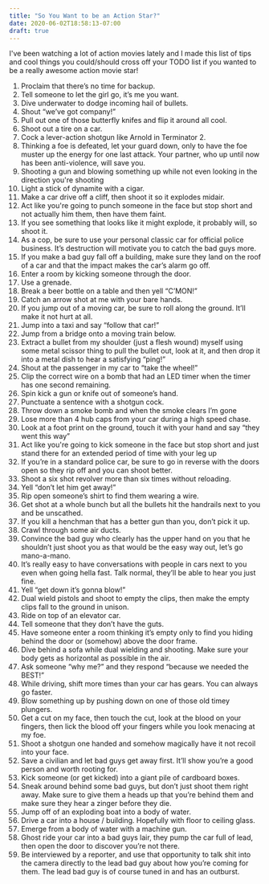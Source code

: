 ```yaml
---
title: "So You Want to be an Action Star?"
date: 2020-06-02T18:58:13-07:00
draft: true
---
```

I've been watching a lot of action movies lately and I made this list of tips and cool things you could/should cross off your TODO list if you wanted to be a really awesome action movie star! 

1. Proclaim that there’s no time for backup.
1. Tell someone to let the girl go, it’s me you want.
1. Dive underwater to dodge incoming hail of bullets. 
1. Shout “we’ve got company!”
1. Pull out one of those butterfly knifes and flip it around all cool.
1. Shoot out a tire on a car.
1. Cock a lever-action shotgun like Arnold in Terminator 2.
1. Thinking a foe is defeated, let your guard down, only to have the foe muster up the energy for one last attack. Your partner, who up until now has been anti-violence, will save you.
1. Shooting a gun and blowing something up while not even looking in the direction you're shooting
1. Light a stick of dynamite with a cigar.
1. Make a car drive off a cliff, then shoot it so it explodes midair. 
1. Act like you're going to punch someone in the face but stop short and not actually him them, then have them faint.
1. If you see something that looks like it might explode, it probably will, so shoot it.
1. As a cop, be sure to use your personal classic car for official police business. It’s destruction will motivate you to catch the bad guys more. 
1. If you make a bad guy fall off a building, make sure they land on the roof of a car and that the impact makes the car’s alarm go off. 
1. Enter a room by kicking someone through the door.
1. Use a grenade.
1. Break a beer bottle on a table and then yell “C’MON!”
1. Catch an arrow shot at me with your bare hands.
1. If you jump out of a moving car, be sure to roll along the ground. It’ll make it not hurt at all. 
1. Jump into a taxi and say “follow that car!”
1. Jump from a bridge onto a moving train below.
1. Extract a bullet from my shoulder (just a flesh wound) myself using some metal scissor thing to pull the bullet out, look at it, and then drop it into a metal dish to hear a satisfying “ping!”
1. Shout at the passenger in my car to “take the wheel!”
1. Clip the correct wire on a bomb that had an LED timer when the timer has one second remaining.
1. Spin kick a gun or knife out of someone’s hand. 
1. Punctuate a sentence with a shotgun cock.
1. Throw down a smoke bomb and when the smoke clears I’m gone
1. Lose more than 4 hub caps from your car during a high speed chase. 
1. Look at a foot print on the ground, touch it with your hand and say “they went this way”
1. Act like you're going to kick someone in the face but stop short and just stand there for an extended period of time with your leg up
1. If you’re in a standard police car, be sure to go in reverse with the doors open so they rip off and you can shoot better. 
1. Shoot a six shot revolver more than six times without reloading. 
1. Yell “don’t let him get away!”
1. Rip open someone’s shirt to find them wearing a wire.
1. Get shot at a whole bunch but all the bullets hit the handrails next to you and be unscathed. 
1. If you kill a henchman that has a better gun than you, don’t pick it up. 
1. Crawl through some air ducts.
1. Convince the bad guy who clearly has the upper hand on you that he shouldn’t just shoot you as that would be the easy way out, let’s go mano-a-mano.
1. It’s really easy to have conversations with people in cars next to you even when going hella fast. Talk normal, they’ll be able to hear you just fine. 
1. Yell “get down it’s gonna blow!”
1. Dual wield pistols and shoot to empty the clips, then make the empty clips fall to the ground in unison. 
1. Ride on top of an elevator car. 
1. Tell someone that they don’t have the guts.
1. Have someone enter a room thinking it’s empty only to find you hiding behind the door or (somehow) above the door frame. 
1. Dive behind a sofa while dual wielding and shooting. Make sure your body gets as horizontal as possible in the air. 
1. Ask someone “why me?” and they respond “because we needed the BEST!”
1. While driving, shift more times than your car has gears. You can always go faster. 
1. Blow something up by pushing down on one of those old timey plungers.
1. Get a cut on my face, then touch the cut, look at the blood on your fingers, then lick the blood off your fingers while you look menacing at my foe.
1. Shoot a shotgun one handed and somehow magically have it not recoil into your face. 
1. Save a civilian and let bad guys get away first. It’ll show you’re a good person and worth rooting for. 
1. Kick someone (or get kicked) into a giant pile of cardboard boxes. 
1. Sneak around behind some bad guys, but don’t just shoot them right away. Make sure to give them a heads up that you’re behind them and make sure they hear a zinger before they die.
1. Jump off of an exploding boat into a body of water.
1. Drive a car into a house / building. Hopefully with floor to ceiling glass. 
1. Emerge from a body of water with a machine gun. 
1. Ghost ride your car into a bad guys lair, they pump the car full of lead, then open the door to discover you’re not there. 
1. Be interviewed by a reporter, and use that opportunity to talk shit into the camera directly to the lead bad guy about how you’re coming for them. The lead bad guy is of course tuned in and has an outburst.
